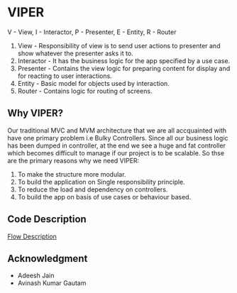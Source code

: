 
# VIPER

V - View, I - Interactor, P - Presenter, E - Entity, R - Router

1. View - Responsibility of view is to send user actions to presenter and show whatever the presenter asks it to.
2. Interactor - It has the business logic for the app specified by a use case.
3. Presenter - Contains the view logic for preparing content for display and for reacting to user interactions.
4. Entity - Basic model for objects used by interaction.
5. Router - Contains logic for routing of screens.

## Why VIPER?

Our traditional MVC and MVM architecture that we are all accquainted with have one primary problem i.e Bulky Controllers. Since all our business logic has been dumped in controller, at the end we see a huge and fat controller which becomes difficult to manage if our project is to be scalable. So thse are the primary reasons why we need VIPER:

1. To make the structure more modular.
2. To build the application on Single responsibility principle.
3. To reduce the load and dependency on controllers.
4. To build the app on basis of use cases or behaviour based.

## Code Description

[Flow Description](https://www.linkedin.com/pulse/viper-architecture-example-ios-swift-4-g-abhisek/?lipi=urn%3Ali%3Apage%3Ad_flagship3_profile_view_base_post_details%3B5VUVGXL1Qfe86IoIYbiO4w%3D%3D)


## Acknowledgment

* Adeesh Jain
* Avinash Kumar Gautam

